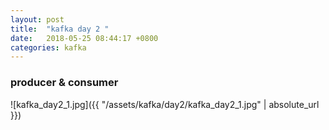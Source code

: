 ```yaml
---
layout: post
title:  "kafka day 2 "
date:   2018-05-25 08:44:17 +0800
categories: kafka
---
```


### producer & consumer
![kafka_day2_1.jpg]({{ "/assets/kafka/day2/kafka_day2_1.jpg" | absolute_url }})